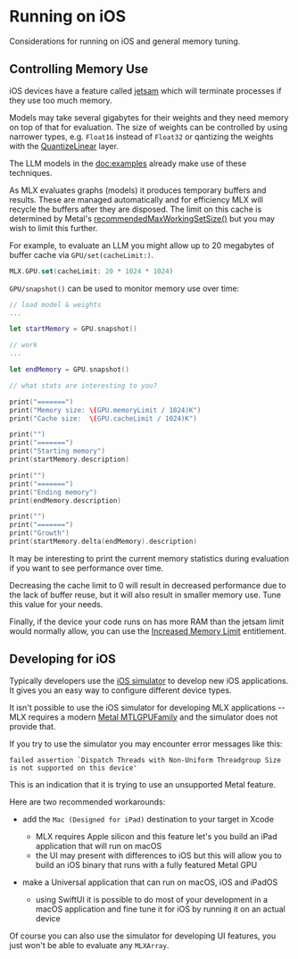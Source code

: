 # Running on iOS

Considerations for running on iOS and general memory tuning.

## Controlling Memory Use

iOS devices have a feature called [jetsam](https://developer.apple.com/documentation/xcode/identifying-high-memory-use-with-jetsam-event-reports) 
which will terminate processes if they use too much memory.

Models may take several gigabytes for their weights and they need memory on 
top of that for evaluation.  The size of weights can be controlled by using
narrower types, e.g. `Float16` instead of `Float32` or qantizing the weights with 
the [QuantizeLinear](https://swiftpackageindex.com/ml-explore/mlx-swift/main/documentation/mlxnn/quantizedlinear) layer.

The LLM models in the <doc:examples> already make use of these techniques.

As MLX evaluates graphs (models) it produces temporary buffers and results.
These are managed automatically and for efficiency MLX will recycle the
buffers after they are disposed.  The limit on this cache is determined by
Metal's [recommendedMaxWorkingSetSize()](https://developer.apple.com/documentation/metal/mtldevice/2369280-recommendedmaxworkingsetsize)
but you may wish to limit this further.

For example, to evaluate an LLM you might allow up to 20 megabytes of buffer cache via ``GPU/set(cacheLimit:)``.

```swift
MLX.GPU.set(cacheLimit: 20 * 1024 * 1024)
```

``GPU/snapshot()`` can be used to monitor memory use over time:

```swift
// load model & weights
...

let startMemory = GPU.snapshot()

// work
...

let endMemory = GPU.snapshot()

// what stats are interesting to you?

print("=======")
print("Memory size: \(GPU.memoryLimit / 1024)K")
print("Cache size:  \(GPU.cacheLimit / 1024)K")

print("")
print("=======")
print("Starting memory")
print(startMemory.description)

print("")
print("=======")
print("Ending memory")
print(endMemory.description)

print("")
print("=======")
print("Growth")
print(startMemory.delta(endMemory).description)
```

It may be interesting to print the current memory statistics during evaluation if
you want to see performance over time.

Decreasing the cache limit to 0 will result in decreased performance due to the
lack of buffer reuse, but it will also result in smaller memory use.
Tune this value for your needs.

Finally, if the device your code runs on has more RAM than the jetsam limit would
normally allow, you can use the [Increased Memory Limit](https://developer.apple.com/documentation/bundleresources/entitlements/com_apple_developer_kernel_increased-memory-limit) entitlement.

## Developing for iOS

Typically developers use the 
 [iOS simulator](https://developer.apple.com/documentation/xcode/running-your-app-in-simulator-or-on-a-device/) 
to develop new iOS applications.  It gives you an easy way to configure different
device types.

It isn't possible to use the iOS simulator for developing MLX applications -- MLX requires
a modern [Metal MTLGPUFamily](https://developer.apple.com/documentation/metal/mtlgpufamily)
and the simulator does not provide that.

If you try to use the simulator you may encounter error messages like this:

```
failed assertion `Dispatch Threads with Non-Uniform Threadgroup Size is not supported on this device'
```

This is an indication that it is trying to use an unsupported Metal feature.

Here are two recommended workarounds:

- add the `Mac (Designed for iPad)` destination to your target in Xcode
    - MLX requires Apple silicon and this feature let's you build an iPad application that will run on macOS
    - the UI may present with differences to iOS but this will allow you to build an iOS binary that runs with a fully featured Metal GPU

- make a Universal application that can run on macOS, iOS and iPadOS
    - using SwiftUI it is possible to do most of your development in a macOS application and fine tune it for iOS by running it on an actual device

Of course you can also use the simulator for developing UI features, you just won't be 
able to evaluate any ``MLXArray``.

